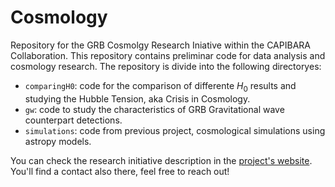 # Cosmology
Repository for the GRB Cosmolgy Research Iniative within the CAPIBARA Collaboration. This repository contains preliminar code for data analysis and cosmology research. The repository is divide into the following directoryes:

* `comparingH0`: code for the comparison of differente $H_0$ results and studying the Hubble Tension, aka Crisis in Cosmology.
* `gw`: code to study the characteristics of GRB Gravitational wave counterpart detections.
* `simulations`: code from previous project, cosmological simulations using astropy models.

You can check the research initiative description in the [project's website](https://capibara3.github.io/research/GRB_cosmology.html). You'll find a contact also there, feel free to reach out!
